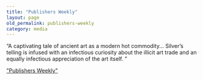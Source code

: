 ```yaml
---
title: "Publishers Weekly"
layout: page
old_permalink: publishers-weekly
category: media
---
```

“A captivating tale of ancient art as a modern hot commodity... Silver’s telling is infused with an infectious curiosity about the illicit art trade and an equally infectious appreciation of the art itself. ”

["Publishers Weekly"](http://www.publishersweekly.com/article/CA6660208.html?industryid=47263)
